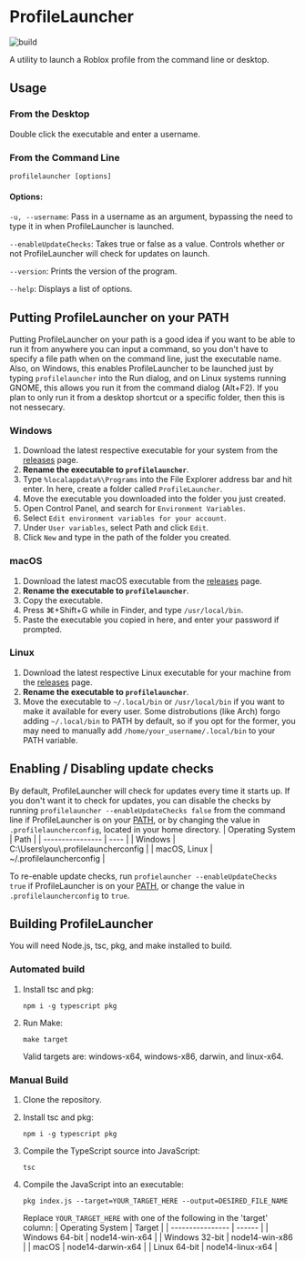 # ProfileLauncher
![build](https://github.com/CominAtYou/ProfileLauncher/workflows/build/badge.svg)

A utility to launch a Roblox profile from the command line or desktop.
## Usage
### From the Desktop
Double click the executable and enter a username.
### From the Command Line
```
profilelauncher [options]
```
#### Options:
`-u, --username`: Pass in a username as an argument, bypassing the need to type it in when ProfileLauncher is launched.

`--enableUpdateChecks`: Takes true or false as a value. Controls whether or not ProfileLauncher will check for updates on launch.

`--version`: Prints the version of the program.

`--help`: Displays a list of options.
## Putting ProfileLauncher on your PATH
Putting ProfileLauncher on your path is a good idea if you want to be able to run it from anywhere you can input a command, so you don't have to specify a file path when on the command line, just the executable name. Also, on Windows, this enables ProfileLauncher to be launched just by typing `profilelauncher` into the Run dialog, and on Linux systems running GNOME, this allows you run it from the command dialog (Alt+F2). If you plan to only run it from a desktop shortcut or a specific folder, then this is not nessecary.
### Windows
1. Download the latest respective executable for your system from the [releases](https://github.com/CominAtYou/ProfileLauncher/releases) page.
2. **Rename the executable to `profilelauncher`**.
3. Type `%localappdata%\Programs` into the File Explorer address bar and hit enter. In here, create a folder called `ProfileLauncher`.
4. Move the executable you downloaded into the folder you just created.
5. Open Control Panel, and search for `Environment Variables`.
6. Select `Edit environment variables for your account`.
7. Under `User variables`, select Path and click `Edit`.
8. Click `New` and type in the path of the folder you created.
### macOS
1. Download the latest macOS executable from the [releases](https://github.com/CominAtYou/ProfileLauncher/releases) page.
2. **Rename the executable to `profilelauncher`**.
3. Copy the executable.
4. Press ⌘+Shift+G while in Finder, and type `/usr/local/bin`.
5. Paste the executable you copied in here, and enter your password if prompted.
### Linux
1. Download the latest respective Linux executable for your machine from the [releases](https://github.com/CominAtYou/ProfileLauncher/releases) page.
2. **Rename the executable to `profilelauncher`**.
3. Move the executable to `~/.local/bin` or `/usr/local/bin` if you want to make it available for every user. Some distrobutions (like Arch) forgo adding `~/.local/bin` to PATH by default, so if you opt for the former, you may need to manually add `/home/your_username/.local/bin` to your PATH variable.
## Enabling / Disabling update checks
By default, ProfileLauncher will check for updates every time it starts up. If you don't want it to check for updates, you can disable the checks by running `profilelauncher --enableUpdateChecks false` from the command line if ProfileLauncher is on your [PATH](#putting-profilelauncher-on-your-path), or by changing the value in `.profilelauncherconfig`, located in your home directory.
| Operating System | Path |
| ---------------- | ---- |
| Windows          | C:\Users\you\\.profilelauncherconfig |
| macOS, Linux     | ~/.profilelauncherconfig |

To re-enable update checks, run `profielauncher --enableUpdateChecks true` if ProfileLauncher is on your [PATH](#putting-profilelauncher-on-your-path), or change the value in `.profilelauncherconfig` to `true`.
## Building ProfileLauncher
You will need Node.js, tsc, pkg, and make installed to build.
### Automated build
1. Install tsc and pkg:

    ```
    npm i -g typescript pkg
    ```
2. Run Make:
    ```
    make target
    ```
    Valid targets are: windows-x64, windows-x86, darwin, and linux-x64.
### Manual Build
1. Clone the repository.
2. Install tsc and pkg:

    ```
    npm i -g typescript pkg
    ```
3. Compile the TypeScript source into JavaScript:

    ```
    tsc
    ```
4. Compile the JavaScript into an executable:

    ```
    pkg index.js --target=YOUR_TARGET_HERE --output=DESIRED_FILE_NAME
    ```
    Replace `YOUR_TARGET_HERE` with one of the following in the 'target' column:
    | Operating System | Target |
    | ---------------- | ------ |
    | Windows 64-bit   | node14-win-x64 |
    | Windows 32-bit   | node14-win-x86 |
    | macOS            | node14-darwin-x64 |
    | Linux 64-bit     | node14-linux-x64 |
